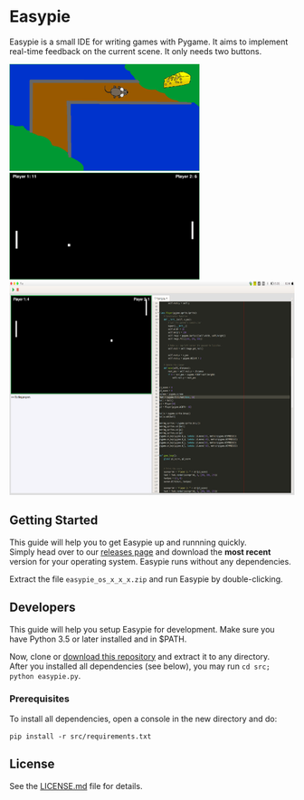 # Easypie

Easypie is a small IDE for writing games with Pygame. It aims to implement real-time feedback on the current scene. It only needs two buttons.

<span><img src="https://github.com/FynnMazurkiewicz/easypie/blob/master/screenshots/MZK.png" width="336" height="189">
<img src="https://github.com/FynnMazurkiewicz/easypie/blob/master/screenshots/fullscreen_pong.png" width="336" height="189">
<img src="https://github.com/FynnMazurkiewicz/easypie/blob/master/screenshots/editor_overview.png" width="677" height="378">
</span>
## Getting Started

This guide will help you to get Easypie up and runnning quickly.  
Simply head over to our [releases page](https://github.com/FynnMazurkiewicz/easypie/releases) and
download the **most recent** version for your operating system.
Easypie runs without any dependencies.

Extract the file `easypie_os_x_x_x.zip` and run Easypie by double-clicking.


## Developers

This guide will help you setup Easypie for development. 
Make sure you have Python 3.5 or later installed and in $PATH.

Now, clone or [download this repository](https://github.com/FynnMazurkiewicz/easypie/archive/master.zip) and extract it
to any directory.  
After you installed all dependencies (see below), you may run `cd src; python easypie.py`.

### Prerequisites

To install all dependencies, open a console in the new directory and do:
```
pip install -r src/requirements.txt
```

## License

See the [LICENSE.md](LICENSE.md) file for details.
